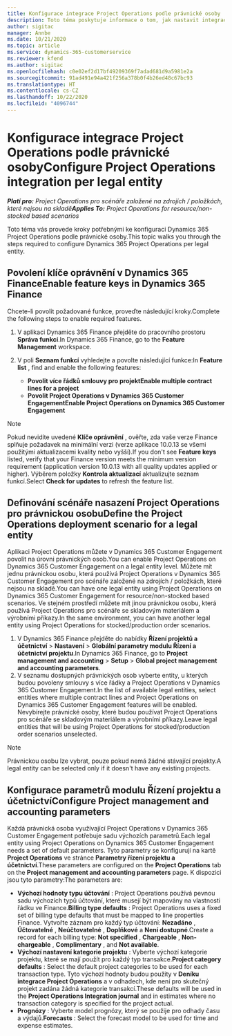 ```yaml
---
title: Konfigurace integrace Project Operations podle právnické osoby
description: Toto téma poskytuje informace o tom, jak nastavit integraci podle právnické osoby v aplikaci Project Operations.
author: sigitac
manager: Annbe
ms.date: 10/21/2020
ms.topic: article
ms.service: dynamics-365-customerservice
ms.reviewer: kfend
ms.author: sigitac
ms.openlocfilehash: c0e02ef2d17bf49209369f7adad681d9a5981e2a
ms.sourcegitcommit: 91ad491e94a421f256a378b0f4b26ed48c67bc93
ms.translationtype: HT
ms.contentlocale: cs-CZ
ms.lasthandoff: 10/22/2020
ms.locfileid: "4096744"
---
```

# <a name="configure-project-operations-integration-per-legal-entity"></a><span data-ttu-id="b78ce-103">Konfigurace integrace Project Operations podle právnické osoby</span><span class="sxs-lookup"><span data-stu-id="b78ce-103">Configure Project Operations integration per legal entity</span></span> 

<span data-ttu-id="b78ce-104">_**Platí pro:** Project Operations pro scénáře založené na zdrojích / položkách, které nejsou na skladě_</span><span class="sxs-lookup"><span data-stu-id="b78ce-104">_**Applies To:** Project Operations for resource/non-stocked based scenarios_</span></span>

<span data-ttu-id="b78ce-105">Toto téma vás provede kroky potřebnými ke konfiguraci Dynamics 365 Project Operations podle právnické osoby.</span><span class="sxs-lookup"><span data-stu-id="b78ce-105">This topic walks you through the steps required to configure Dynamics 365 Project Operations per legal entity.</span></span>

## <a name="enable-feature-keys-in-dynamics-365-finance"></a><span data-ttu-id="b78ce-106">Povolení klíče oprávnění v Dynamics 365 Finance</span><span class="sxs-lookup"><span data-stu-id="b78ce-106">Enable feature keys in Dynamics 365 Finance</span></span>

<span data-ttu-id="b78ce-107">Chcete-li povolit požadované funkce, proveďte následující kroky.</span><span class="sxs-lookup"><span data-stu-id="b78ce-107">Complete the following steps to enable required features.</span></span>

1. <span data-ttu-id="b78ce-108">V aplikaci Dynamics 365 Finance přejděte do pracovního prostoru **Správa funkcí**.</span><span class="sxs-lookup"><span data-stu-id="b78ce-108">In Dynamics 365 Finance, go to the **Feature Management** workspace.</span></span>
2. <span data-ttu-id="b78ce-109">V poli **Seznam funkcí** vyhledejte a povolte následující funkce:</span><span class="sxs-lookup"><span data-stu-id="b78ce-109">In **Feature list** , find and enable the following features:</span></span>
  
    - <span data-ttu-id="b78ce-110">**Povolit více řádků smlouvy pro projekt**</span><span class="sxs-lookup"><span data-stu-id="b78ce-110">**Enable multiple contract lines for a project**</span></span>
    - <span data-ttu-id="b78ce-111">**Povolit Project Operations v Dynamics 365 Customer Engagement**</span><span class="sxs-lookup"><span data-stu-id="b78ce-111">**Enable Project Operations on Dynamics 365 Customer Engagement**</span></span>

> [!NOTE]
> <span data-ttu-id="b78ce-112">Pokud nevidíte uvedené **Klíče oprávnění** , ověřte, zda vaše verze Finance splňuje požadavek na minimální verzi (verze aplikace 10.0.13 se všemi použitými aktualizacemi kvality nebo vyšší).</span><span class="sxs-lookup"><span data-stu-id="b78ce-112">If you don't see **Feature keys** listed, verify that your Finance version meets the minimum version requirement (application version 10.0.13 with all quality updates applied or higher).</span></span> <span data-ttu-id="b78ce-113">Výběrem položky **Kontrola aktualizací** aktualizujte seznam funkcí.</span><span class="sxs-lookup"><span data-stu-id="b78ce-113">Select **Check for updates** to refresh the feature list.</span></span>

## <a name="define-the-project-operations-deployment-scenario-for-a-legal-entity"></a><span data-ttu-id="b78ce-114">Definování scénáře nasazení Project Operations pro právnickou osobu</span><span class="sxs-lookup"><span data-stu-id="b78ce-114">Define the Project Operations deployment scenario for a legal entity</span></span>

<span data-ttu-id="b78ce-115">Aplikaci Project Operations můžete v Dynamics 365 Customer Engagement povolit na úrovni právnických osob.</span><span class="sxs-lookup"><span data-stu-id="b78ce-115">You can enable Project Operations on Dynamics 365 Customer Engagement on a legal entity level.</span></span> <span data-ttu-id="b78ce-116">Můžete mít jednu právnickou osobu, která používá Project Operations v Dynamics 365 Customer Engagement pro scénáře založené na zdrojích / položkách, které nejsou na skladě.</span><span class="sxs-lookup"><span data-stu-id="b78ce-116">You can have one legal entity using Project Operations on Dynamics 365 Customer Engagement for resource/non-stocked based scenarios.</span></span> <span data-ttu-id="b78ce-117">Ve stejném prostředí můžete mít jinou právnickou osobu, která používá Project Operations pro scénáře se skladovým materiálem a výrobními příkazy.</span><span class="sxs-lookup"><span data-stu-id="b78ce-117">In the same environment, you can have another legal entity using Project Operations for stocked/production order scenarios.</span></span>

1. <span data-ttu-id="b78ce-118">V Dynamics 365 Finance přejděte do nabídky **Řízení projektů a účetnictví** > **Nastavení** > **Globální parametry modulu Řízení a účetnictví projektu**.</span><span class="sxs-lookup"><span data-stu-id="b78ce-118">In Dynamics 365 Finance, go to **Project management and accounting** > **Setup** > **Global project management and accounting parameters**.</span></span>
2. <span data-ttu-id="b78ce-119">V seznamu dostupných právnických osob vyberte entity, u kterých budou povoleny smlouvy s více řádky a Project Operations v Dynamics 365 Customer Engagement.</span><span class="sxs-lookup"><span data-stu-id="b78ce-119">In the list of available legal entities, select entities where multiple contract lines and Project Operations on Dynamics 365 Customer Engagement features will be enabled.</span></span> <span data-ttu-id="b78ce-120">Nevybírejte právnické osoby, které budou používat Project Operations pro scénáře se skladovým materiálem a výrobními příkazy.</span><span class="sxs-lookup"><span data-stu-id="b78ce-120">Leave legal entities that will be using Project Operations for stocked/production order scenarios unselected.</span></span>

> [!NOTE]
> <span data-ttu-id="b78ce-121">Právnickou osobu lze vybrat, pouze pokud nemá žádné stávající projekty.</span><span class="sxs-lookup"><span data-stu-id="b78ce-121">A legal entity can be selected only if it doesn't have any existing projects.</span></span>

## <a name="configure-project-management-and-accounting-parameters"></a><span data-ttu-id="b78ce-122">Konfigurace parametrů modulu Řízení projektu a účetnictví</span><span class="sxs-lookup"><span data-stu-id="b78ce-122">Configure Project management and accounting parameters</span></span>

<span data-ttu-id="b78ce-123">Každá právnická osoba využívající Project Operations v Dynamics 365 Customer Engagement potřebuje sadu výchozích parametrů.</span><span class="sxs-lookup"><span data-stu-id="b78ce-123">Each legal entity using Project Operations on Dynamics 365 Customer Engagement needs a set of default parameters.</span></span> <span data-ttu-id="b78ce-124">Tyto parametry se konfigurují na kartě **Project Operations** ve stránce **Parametry řízení projektu a účetnictví**.</span><span class="sxs-lookup"><span data-stu-id="b78ce-124">These parameters are configured on the **Project Operations** tab on the **Project management and accounting parameters** page.</span></span> <span data-ttu-id="b78ce-125">K dispozici jsou tyto parametry:</span><span class="sxs-lookup"><span data-stu-id="b78ce-125">The parameters are:</span></span>

  - <span data-ttu-id="b78ce-126">**Výchozí hodnoty typu účtování** : Project Operations používá pevnou sadu výchozích typů účtování, které musejí být mapovány na vlastnosti řádku ve Finance.</span><span class="sxs-lookup"><span data-stu-id="b78ce-126">**Billing type defaults** : Project Operations uses a fixed set of billing type defaults that must be mapped to line properties Finance.</span></span> <span data-ttu-id="b78ce-127">Vytvořte záznam pro každý typ účtování: **Nezadáno** , **Účtovatelné** , **Neúčtovatelné** , **Doplňkové** a **Není dostupné**.</span><span class="sxs-lookup"><span data-stu-id="b78ce-127">Create a record for each billing type: **Not specified** , **Chargeable** , **Non-chargeable** , **Complimentary** , and **Not available**.</span></span>
  - <span data-ttu-id="b78ce-128">**Výchozí nastavení kategorie projektu** : Vyberte výchozí kategorie projektu, které se mají použít pro každý typ transakce.</span><span class="sxs-lookup"><span data-stu-id="b78ce-128">**Project category defaults** : Select the default project categories to be used for each transaction type.</span></span> <span data-ttu-id="b78ce-129">Tyto výchozí hodnoty budou použity v **Deníku integrace Project Operations** a v odhadech, kde není pro skutečný projekt zadána žádná kategorie transakcí.</span><span class="sxs-lookup"><span data-stu-id="b78ce-129">These defaults will be used in the **Project Operations Integration journal** and in estimates where no transaction category is specified for the project actual.</span></span>
  - <span data-ttu-id="b78ce-130">**Prognózy** : Vyberte model prognózy, který se použije pro odhady času a výdajů.</span><span class="sxs-lookup"><span data-stu-id="b78ce-130">**Forecasts** : Select the forecast model to be used for time and expense estimates.</span></span>
